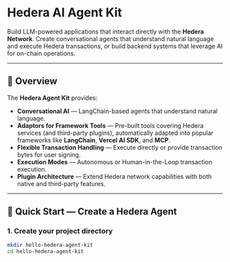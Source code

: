 # Hedera AI Agent Kit

Build LLM-powered applications that interact directly with the **Hedera Network**.
Create conversational agents that understand natural language and execute Hedera transactions,
or build backend systems that leverage AI for on-chain operations.

---

## 🚀 Overview

The **Hedera Agent Kit** provides:

- **Conversational AI** — LangChain-based agents that understand natural language.
- **Adaptors for Framework Tools** — Pre-built tools covering Hedera services (and third-party plugins), automatically adapted into popular frameworks like **LangChain**, **Vercel AI SDK**, and **MCP**.
- **Flexible Transaction Handling** — Execute directly or provide transaction bytes for user signing.
- **Execution Modes** — Autonomous or Human-in-the-Loop transaction execution.
- **Plugin Architecture** — Extend Hedera network capabilities with both native and third-party features.

---

## 🧠 Quick Start — Create a Hedera Agent

### 1. Create your project directory
```bash
mkdir hello-hedera-agent-kit
cd hello-hedera-agent-kit

